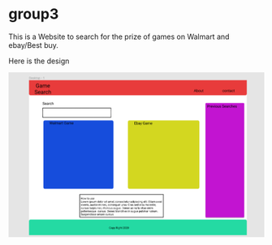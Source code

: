 # group3

This is a Website to search for the prize of games on Walmart and ebay/Best buy.

Here is the design

![Page_design](images\project.PNG)
